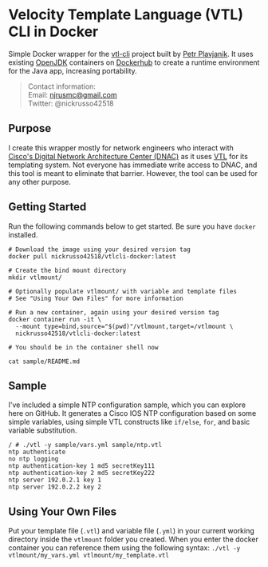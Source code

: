 # Velocity Template Language (VTL) CLI in Docker
Simple Docker wrapper for the [vtl-cli](https://github.com/plavjanik/vtl-cli)
project built by [Petr Plavjanik](https://github.com/plavjanik). It uses
existing [OpenJDK](https://openjdk.java.net/) containers on
[Dockerhub](https://hub.docker.com/_/openjdk) to create a runtime environment
for the Java app, increasing portability.

> Contact information:\
> Email:    njrusmc@gmail.com\
> Twitter:  @nickrusso42518

## Purpose
I create this wrapper mostly for network engineers who interact with
[Cisco's Digital Network Architecture Center (DNAC)](
https://www.cisco.com/c/en/us/products/cloud-systems-management/dna-center/index.html)
as it uses [VTL](https://velocity.apache.org/) for its templating system.
Not everyone has immediate write access to DNAC, and this tool is meant to
eliminate that barrier. However, the tool can be used for any other purpose.

## Getting Started
Run the following commands below to get started. Be sure
you have `docker` installed.
```
# Download the image using your desired version tag
docker pull nickrusso42518/vtlcli-docker:latest

# Create the bind mount directory
mkdir vtlmount/

# Optionally populate vtlmount/ with variable and template files
# See "Using Your Own Files" for more information

# Run a new container, again using your desired version tag
docker container run -it \
  --mount type=bind,source="$(pwd)"/vtlmount,target=/vtlmount \
  nickrusso42518/vtlcli-docker:latest

# You should be in the container shell now

cat sample/README.md
```

## Sample
I've included a simple NTP configuration sample, which you can explore
here on GitHub. It generates a Cisco IOS NTP configuration based on some
simple variables, using simple VTL constructs like `if/else`, `for`, and
basic variable substitution.

```
/ # ./vtl -y sample/vars.yml sample/ntp.vtl
ntp authenticate
no ntp logging
ntp authentication-key 1 md5 secretKey111
ntp authentication-key 2 md5 secretKey222
ntp server 192.0.2.1 key 1
ntp server 192.0.2.2 key 2
```

## Using Your Own Files
Put your template file (`.vtl`) and variable file (`.yml`) in your current
working directory inside the `vtlmount` folder you created. When you enter
the docker container you can reference them using the following syntax:
`./vtl -y vtlmount/my_vars.yml vtlmount/my_template.vtl`

